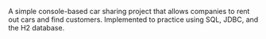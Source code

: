 A simple console-based car sharing project that allows companies to rent out cars and find customers. Implemented to practice using SQL, JDBC, and the H2 database.
